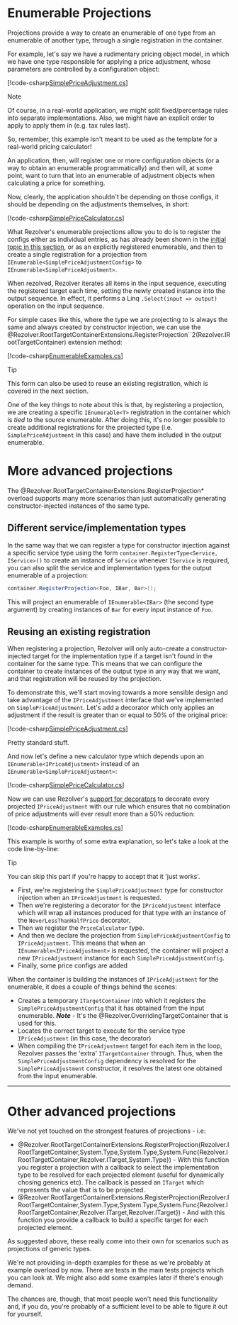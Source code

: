 ﻿# Enumerable Projections

Projections provide a way to create an enumerable of one type from an enumerable of another type, through a single
registration in the container.

For example, let's say we have a rudimentary pricing object model, in which we have one type responsible for 
applying a price adjustment, whose parameters are controlled by a configuration object:

[!code-csharp[SimplePriceAdjustment.cs](../../../../../test/Rezolver.Tests.Examples/Types/SimplePriceAdjustment.cs#example)]

> [!NOTE]
> Of course, in a real-world application, we might split fixed/percentage rules into separate
> implementations.  Also, we might have an explicit order to apply to apply them in (e.g. tax rules last).
> 
> So, remember, this example isn't meant to be used as the template for a real-world pricing calculator!

An application, then, will register one or more configuration objects (or a way to obtain an enumerable 
programmatically) and then will, at some point, want to turn that into an enumerable of adjustment objects
when calculating a price for something.

Now, clearly, the application shouldn't be depending on those configs, it should be depending on the adjustments
themselves, in short:

[!code-csharp[SimplePriceCalculator.cs](../../../../../test/Rezolver.Tests.Examples/Types/SimplePriceCalculator.cs#example)]

What Rezolver's enumerable projections allow you to do is to register the configs either as individual entries,
as has already been shown in the [initial topic in this section](../enumerables.md), or as an explicitly 
registered enumerable, and then to create a single registration for a projection from 
`IEnumerable<SimplePriceAdjustmentConfig>` to `IEnumerable<SimplePriceAdjustment>`.

When rezolved, Rezolver iterates all items in the input sequence, executing the registered target each time,
setting the newly created instance into the output sequence.  In effect, it performs a Linq 
`.Select(input => output)` operation on the input sequence.

For simple cases like this, where the type we are projecting to is always the same and always created by constructor
injection, we can use the @Rezolver.RootTargetContainerExtensions.RegisterProjection``2(Rezolver.IRootTargetContainer)
extension method:

[!code-csharp[EnumerableExamples.cs](../../../../../test/Rezolver.Tests.Examples/EnumerableExamples.cs#example100)]

> [!TIP]
> This form can also be used to reuse an existing registration, which is covered in the next section.

One of the key things to note about this is that, by registering a projection, we are creating a specific 
`IEnumerable<T>` registration in the container which is *tied* to the source enumerable.  After doing this, it's
no longer possible to create additional registrations for the projected type (i.e. `SimplePriceAdjustment` in this 
case) and have them included in the output enumerable.

# More advanced projections

The @Rezolver.RootTargetContainerExtensions.RegisterProjection* overload supports many more scenarios than just
automatically generating constructor-injected instances of the same type.

## Different service/implementation types

In the same way that we can register a type for constructor injection against a specific service type using the
form `container.RegisterType<Service, IService>()` to create an instance of `Service` whenever `IService` is required,
you can also split the service and implementation types for the output enumerable of a projection:

```cs
container.RegisterProjection<Foo, IBar, Bar>();
```

This will project an enumerable of `IEnumerable<IBar>` (the second type argument) by creating instances of `Bar`
for every input instance of `Foo`.

## Reusing an existing registration

When registering a projection, Rezolver will only auto-create a constructor-injected target for the implementation
type if a target isn't found in the container for the same type.  This means that we can configure the container 
to create instances of the output type in any way that we want, and that registration will be reused by the 
projection.

To demonstrate this, we'll start moving towards a more sensible design and take advantage of the `IPriceAdjustment`
interface that we've implemented on `SimplePriceAdjustment`.  Let's add a decorator which only applies an adjustment
if the result is greater than or equal to 50% of the original price:

[!code-csharp[SimplePriceAdjustment.cs](../../../../../test/Rezolver.Tests.Examples/Types/SimplePriceAdjustment.cs#example2)]

Pretty standard stuff.

And now let's define a new calculator type which depends upon an `IEnumerable<IPriceAdjustment>` instead of an
`IEnumerable<SimplePriceAdjustment>`:

[!code-csharp[SimplePriceCalculator.cs](../../../../../test/Rezolver.Tests.Examples/Types/SimplePriceCalculator.cs#example2)]

Now we can use Rezolver's [support for decorators](../decorators.md) to decorate every projected `IPriceAdjustment`
with our rule which ensures that no combination of price adjustments will ever result more than a 50% reduction:

[!code-csharp[EnumerableExamples.cs](../../../../../test/Rezolver.Tests.Examples/EnumerableExamples.cs#example101)]

This example is worthy of some extra explanation, so let's take a look at the code line-by-line:

> [!TIP]
> You can skip this part if you're happy to accept that it 'just works'.

- First, we're registering the `SimplePriceAdjustment` type for constructor injection when an `IPriceAdjustment`
is requested.
- Then we're registering a decorator for the `IPriceAdjustment` interface which will wrap all instances produced
for that type with an instance of the `NeverLessThanHalfPrice` decorator.
- Then we register the `PriceCalculator` type.
- And then we declare the projection from `SimplePriceAdjustmentConfig` to `IPriceAdjustment`.  This means that
when an `IEnumerable<IPriceAdjustment>` is requested, the container will project a new `IPriceAdjustment` instance
for each `SimplePriceAdjustmentConfig`.
- Finally, some price configs are added

When the container is building the instances of `IPriceAdjustment` for the enumerable, it does a couple of things
behind the scenes:
- Creates a temporary `ITargetContainer` into which it registers the `SimplePriceAdjustmentConfig` that it has
obtained from the input enumerable.  _**Note**_ - It's the @Rezolver.OverridingTargetContainer that is used for this.
- Locates the correct target to execute for the service type `IPriceAdjustment` (in this case, the decorator)
- When compiling the `IPriceAdjustment` target for each item in the loop, Rezolver passes the 'extra' 
`ITargetContainer` through.  Thus, when the `SimplePriceAdjustmentConfig` dependency is resolved for the 
`SimplePriceAdjustment` constructor, it resolves the latest one obtained from the input enumerable.

* * *

# Other advanced projections

We've not yet touched on the strongest features of projections - i.e:

- @Rezolver.RootTargetContainerExtensions.RegisterProjection(Rezolver.IRootTargetContainer,System.Type,System.Type,System.Func{Rezolver.IRootTargetContainer,Rezolver.ITarget,System.Type}) -
With this function you register a projection with a callback to select the implementation type to be resolved for 
each projected element (useful for dynamically chosing generics etc).  The callback is passed an `ITarget` which 
represents the value that is to be projected.  
- @Rezolver.RootTargetContainerExtensions.RegisterProjection(Rezolver.IRootTargetContainer,System.Type,System.Type,System.Func{Rezolver.IRootTargetContainer,Rezolver.ITarget,Rezolver.ITarget}) -
And with this function you provide a callback to build a specific target for each projected element.

As suggested above, these really come into their own for scenarios such as projections of generic types.

We're not providing in-depth examples for these as we're probably at example overload by now.  There are tests in the
main tests projects which you can look at.  We might also add some examples later if there's enough demand.

The chances are, though, that most people won't need this functionality and, if you do, you're probably of a 
sufficient level to be able to figure it out for yourself.